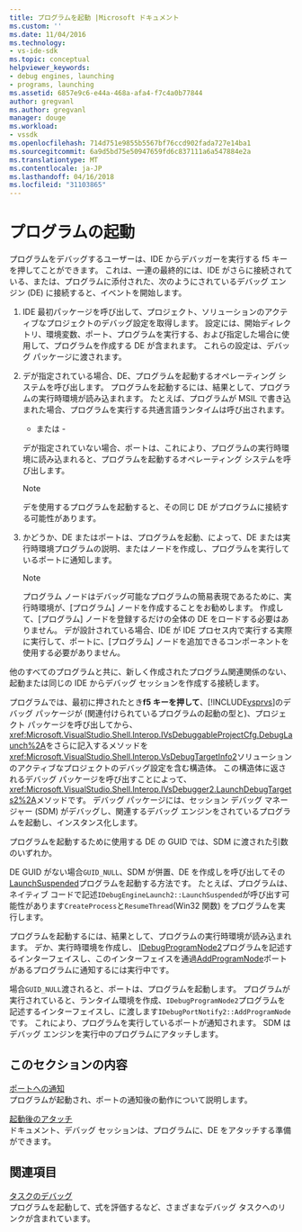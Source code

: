 ```yaml
---
title: プログラムを起動 |Microsoft ドキュメント
ms.custom: ''
ms.date: 11/04/2016
ms.technology:
- vs-ide-sdk
ms.topic: conceptual
helpviewer_keywords:
- debug engines, launching
- programs, launching
ms.assetid: 6857e9c6-e44a-468a-afa4-f7c4a0b77844
author: gregvanl
ms.author: gregvanl
manager: douge
ms.workload:
- vssdk
ms.openlocfilehash: 714d751e9855b5567bf76ccd902fada727e14ba1
ms.sourcegitcommit: 6a9d5bd75e50947659fd6c837111a6a547884e2a
ms.translationtype: MT
ms.contentlocale: ja-JP
ms.lasthandoff: 04/16/2018
ms.locfileid: "31103865"
---
```

# <a name="launching-a-program"></a>プログラムの起動
プログラムをデバッグするユーザーは、IDE からデバッガーを実行する f5 キーを押してことができます。 これは、一連の最終的には、IDE がさらに接続されている、または、プログラムに添付された、次のようにされているデバッグ エンジン (DE) に接続すると、イベントを開始します。  
  
1.  IDE 最初パッケージを呼び出して、プロジェクト、ソリューションのアクティブなプロジェクトのデバッグ設定を取得します。 設定には、開始ディレクトリ、環境変数、ポート、プログラムを実行する、および指定した場合に使用して、プログラムを作成する DE が含まれます。 これらの設定は、デバッグ パッケージに渡されます。  
  
2.  デが指定されている場合、DE、プログラムを起動するオペレーティング システムを呼び出します。 プログラムを起動するには、結果として、プログラムの実行時環境が読み込まれます。 たとえば、プログラムが MSIL で書き込まれた場合、プログラムを実行する共通言語ランタイムは呼び出されます。  
  
     - または -  
  
     デが指定されていない場合、ポートは、これにより、プログラムの実行時環境に読み込まれると、プログラムを起動するオペレーティング システムを呼び出します。  
  
    > [!NOTE]
    >  デを使用するプログラムを起動すると、その同じ DE がプログラムに接続する可能性があります。  
  
3.  かどうか、DE またはポートは、プログラムを起動、によって、DE または実行時環境プログラムの説明、またはノードを作成し、プログラムを実行しているポートに通知します。  
  
    > [!NOTE]
    >  プログラム ノードはデバッグ可能なプログラムの簡易表現であるために、実行時環境が、[プログラム] ノードを作成することをお勧めします。 作成して、[プログラム] ノードを登録するだけの全体の DE をロードする必要はありません。 デが設計されている場合、IDE が IDE プロセス内で実行する実際に実行して、ポートに、[プログラム] ノードを追加できるコンポーネントを使用する必要がありません。  
  
 他のすべてのプログラムと共に、新しく作成されたプログラム関連関係のない、起動または同じの IDE からデバッグ セッションを作成する接続します。  
  
 プログラムでは、最初に押されたとき**f5 キーを押して**、[!INCLUDE[vsprvs](../../code-quality/includes/vsprvs_md.md)]のデバッグ パッケージが (関連付けられているプログラムの起動の型と)、プロジェクト パッケージを呼び出してから、<xref:Microsoft.VisualStudio.Shell.Interop.IVsDebuggableProjectCfg.DebugLaunch%2A>をさらに記入するメソッドを<xref:Microsoft.VisualStudio.Shell.Interop.VsDebugTargetInfo2>ソリューションのアクティブなプロジェクトのデバッグ設定を含む構造体。 この構造体に返されるデバッグ パッケージを呼び出すことによって、<xref:Microsoft.VisualStudio.Shell.Interop.IVsDebugger2.LaunchDebugTargets2%2A>メソッドです。 デバッグ パッケージには、セッション デバッグ マネージャー (SDM) がデバッグし、関連するデバッグ エンジンをされているプログラムを起動し、インスタンス化します。  
  
 プログラムを起動するために使用する DE の GUID では、SDM に渡された引数のいずれか。  
  
 DE GUID がない場合`GUID_NULL`、SDM が併置、DE を作成しを呼び出してその[LaunchSuspended](../../extensibility/debugger/reference/idebugenginelaunch2-launchsuspended.md)プログラムを起動する方法です。 たとえば、プログラムは、ネイティブ コードで記述`IDebugEngineLaunch2::LaunchSuspended`が呼び出す可能性があります`CreateProcess`と`ResumeThread`(Win32 関数) をプログラムを実行します。  
  
 プログラムを起動するには、結果として、プログラムの実行時環境が読み込まれます。 デか、実行時環境を作成し、 [IDebugProgramNode2](../../extensibility/debugger/reference/idebugprogramnode2.md)プログラムを記述するインターフェイスし、このインターフェイスを通過[AddProgramNode](../../extensibility/debugger/reference/idebugportnotify2-addprogramnode.md)ポートがあるプログラムに通知するには実行中です。  
  
 場合`GUID_NULL`渡されると、ポートは、プログラムを起動します。 プログラムが実行されていると、ランタイム環境を作成、`IDebugProgramNode2`プログラムを記述するインターフェイスし、に渡します`IDebugPortNotify2::AddProgramNode`です。 これにより、プログラムを実行しているポートが通知されます。 SDM はデバッグ エンジンを実行中のプログラムにアタッチします。  
  
## <a name="in-this-section"></a>このセクションの内容  
 [ポートへの通知](../../extensibility/debugger/notifying-the-port.md)  
 プログラムが起動され、ポートの通知後の動作について説明します。  
  
 [起動後のアタッチ](../../extensibility/debugger/attaching-after-a-launch.md)  
 ドキュメント、デバッグ セッションは、プログラムに、DE をアタッチする準備ができます。  
  
## <a name="related-sections"></a>関連項目  
 [タスクのデバッグ](../../extensibility/debugger/debugging-tasks.md)  
 プログラムを起動して、式を評価するなど、さまざまなデバッグ タスクへのリンクが含まれています。